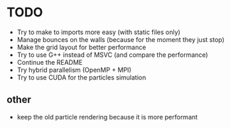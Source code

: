 # TODO


- Try to make to imports more easy (with static files only)
- Manage bounces on the walls (because for the moment they just stop)
- Make the grid layout for better performance
- Try to use G++ instead of MSVC (and compare the performance)
- Continue the README
- Try hybrid parallelism (OpenMP + MPI)
- Try to use CUDA for the particles simulation

## other

- keep the old particle rendering because it is more performant